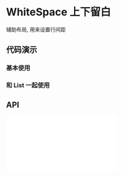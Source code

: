 
# WhiteSpace 上下留白

辅助布局, 用来设置行间距

## 代码演示

### 基本使用

<code src="../../packages/wonder-ui/src/WhiteSpace/demo/demo1.tsx"></code>

### 和 List 一起使用

<code src="../../packages/wonder-ui/src/WhiteSpace/demo/demo2.tsx"></code>

## API

<embed src="../../packages/wonder-ui/src/WhiteSpace/index.md"></embed>
